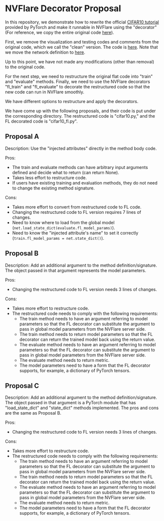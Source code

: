 # NVFlare Decorator Proposal

In this repository, we demonstrate how to rewrite the official [CIFAR10 tutorial](https://github.com/pytorch/tutorials/blob/main/beginner_source/blitz/cifar10_tutorial.py) provided by PyTorch and make it runnable in NVFlare using the "decorator" (For reference, we copy the entire original code [here](./cifar10_tutorial.py)).

First, we remove the visualization and testing codes and comments from the original code, which we call the "clean" version. The code is [here](./cifar10_tutorial_clean.py). Note that we move the network definition to [here](./net.py).

Up to this point, we have not made any modifications (other than removal) to the original code.

For the next step, we need to restructure the original flat code into "train" and "evaluate" methods. Finally, we need to use the NVFlare decorators "fl_train" and "fl_evaluate" to decorate the restructured code so that the new code can run in NVFlare smoothly.

We have different options to restructure and apply the decorators.

We have come up with the following proposals, and their code is put under the corresponding directory. The restructured code is "cifar10.py," and the FL decorated code is "cifar10_fl.py".

## Proposal A

Description: Use the "injected attributes" directly in the method body code.

Pros:

- The train and evaluate methods can have arbitrary input arguments defined and decide what to return (can return None).
- Takes less effort to restructure code.
- If users have existing training and evaluation methods, they do not need to change the existing method signature.

Cons:

- Takes more effort to convert from restructured code to FL code.
- Changing the restructured code to FL version requires 7 lines of changes.
- Need to know where to load from the global model (`net.load_state_dict(evaluate.fl_model_params)`).
- Need to know the "injected attribute's name" to set it correctly (`train.fl_model_params = net.state_dict()`).

## Proposal B

Description: Add an additional argument to the method definition/signature. The object passed in that argument represents the model parameters.

Pros:

- Changing the restructured code to FL version needs 3 lines of changes.

Cons:

- Takes more effort to restructure code.
- The restructured code needs to comply with the following requirements:
  - The train method needs to have an argument referring to model parameters so that the FL decorator can substitute the argument to pass in global model parameters from the NVFlare server side.
  - The train method needs to return model parameters so that the FL decorator can return the trained model back using the return value.
  - The evaluate method needs to have an argument referring to model parameters so that the FL decorator can substitute the argument to pass in global model parameters from the NVFlare server side.
  - The evaluate method needs to return metric.
  - The model parameters need to have a form that the FL decorator supports, for example, a dictionary of PyTorch tensors.

## Proposal C

Description: Add an additional argument to the method definition/signature. The object passed in that argument is a PyTorch module that has "load_state_dict" and "state_dict" methods implemented. The pros and cons are the same as Proposal B.

Pros:

- Changing the restructured code to FL version needs 3 lines of changes.

Cons:

- Takes more effort to restructure code.
- The restructured code needs to comply with the following requirements:
  - The train method needs to have an argument referring to model parameters so that the FL decorator can substitute the argument to pass in global model parameters from the NVFlare server side.
  - The train method needs to return model parameters so that the FL decorator can return the trained model back using the return value.
  - The evaluate method needs to have an argument referring to model parameters so that the FL decorator can substitute the argument to pass in global model parameters from the NVFlare server side.
  - The evaluate method needs to return metric.
  - The model parameters need to have a form that the FL decorator supports, for example, a dictionary of PyTorch tensors.
